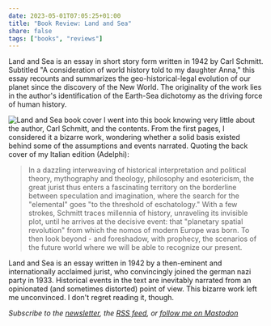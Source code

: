 ```yaml
---
date: 2023-05-01T07:05:25+01:00
title: "Book Review: Land and Sea"
share: false
tags: ["books", "reviews"]
---
```

Land and Sea is an essay in short story form written in 1942 by Carl Schmitt. Subtitled "A consideration of world
history told to my daughter Anna," this essay recounts and summarizes the geo-historical-legal evolution of our planet
since the discovery of the New World. The originality of the work lies in the author's identification of the Earth-Sea
dichotomy as the driving force of human history.

![Land and Sea book cover](/images/terra-e-mare-book-cover.jpeg#right)
I went into this book knowing very little about the author, Carl Schmitt, and the contents. From the first pages, I
considered it a bizarre work, wondering whether a solid basis existed behind some of the assumptions and events
narrated. Quoting the back cover of my Italian edition (Adelphi):

> In a dazzling interweaving of historical interpretation and political theory, mythography and theology, philosophy and
> esotericism, the great jurist thus enters a fascinating territory on the borderline between speculation and
> imagination, where the search for the "elemental" goes "to the threshold of eschatology." With a few strokes, Schmitt
> traces millennia of history, unraveling its invisible plot, until he arrives at the decisive event: that "planetary
> spatial revolution" from which the nomos of modern Europe was born. To then look beyond - and foreshadow, with
> prophecy, the scenarios of the future world where we will be able to recognize our present.

Land and Sea is an essay written in 1942 by a then-eminent and internationally acclaimed jurist, who convincingly joined
the german nazi party in 1933. Historical events in the text are inevitably narrated from an opinionated (and sometimes
distorted) point of view. This bizarre work left me unconvinced. I don't regret reading it, though.

*Subscribe to the [newsletter][nl], the [RSS feed][rss], or [follow me on Mastodon][m]*

 [rss]: https://nicolaiarocci.com/index.xml
 [m]: https://fosstodon.org/@nicola
 [nl]: https://nicolaiarocci.substack.com
